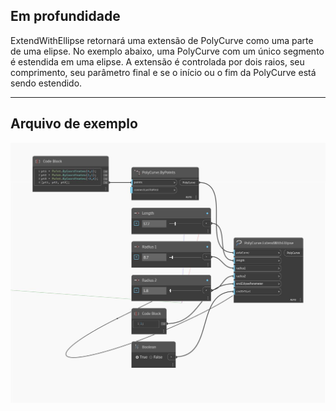 ## Em profundidade
ExtendWithEllipse retornará uma extensão de PolyCurve como uma parte de uma elipse. No exemplo abaixo, uma PolyCurve com um único segmento é estendida em uma elipse. A extensão é controlada por dois raios, seu comprimento, seu parâmetro final e se o início ou o fim da PolyCurve está sendo estendido.
___
## Arquivo de exemplo

![ExtendWithEllipse](./Autodesk.DesignScript.Geometry.PolyCurve.ExtendWithEllipse_img.jpg)

